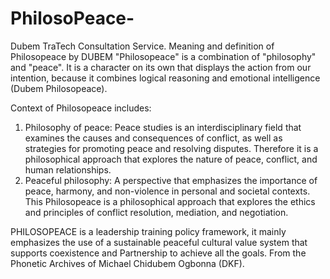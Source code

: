 # PhilosoPeace-
Dubem TraTech Consultation Service. Meaning and definition of Philosopeace by DUBEM 
"Philosopeace" is a combination of "philosophy" and "peace". It is a character on its own that displays the action from our intention, because it combines logical reasoning and emotional intelligence (Dubem Philosopeace).

Context of Philosopeace includes:
1. Philosophy of peace: Peace studies is an interdisciplinary field that examines the causes and consequences of conflict, as well as strategies for promoting peace and resolving disputes. Therefore it is a philosophical approach that explores the nature of peace, conflict, and human relationships.
2. Peaceful philosophy: A perspective that emphasizes the importance of peace, harmony, and non-violence in personal and societal contexts. This Philosopeace is a philosophical approach that explores the ethics and principles of conflict resolution, mediation, and negotiation.

PHILOSOPEACE is a leadership training policy framework, it mainly emphasizes the use of a sustainable peaceful cultural value system that supports coexistence and Partnership to achieve all the goals.
From the Phonetic Archives of Michael Chidubem Ogbonna (DKF).
